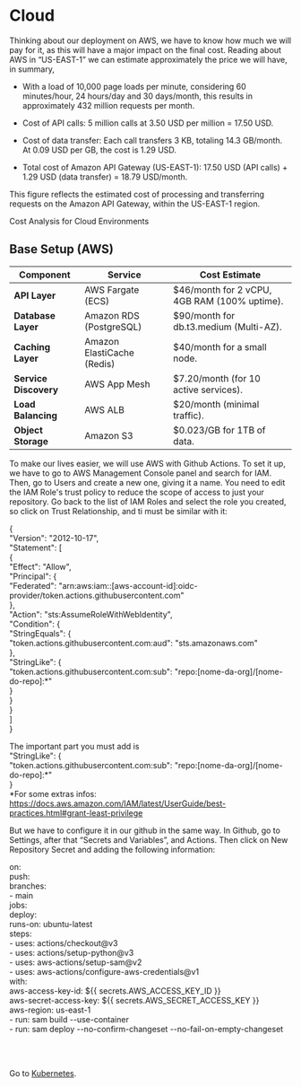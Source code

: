 # Cloud

Thinking about our deployment on AWS, we have to know how much we will pay for it, as this will have a major impact on the final cost. Reading about AWS in “US-EAST-1” we can estimate approximately the price we will have, in summary,

* With a load of 10,000 page loads per minute, considering 60 minutes/hour, 24 hours/day and 30 days/month, this results in approximately 432 million requests per month.

* Cost of API calls:
5 million calls at 3.50 USD per million = 17.50 USD.

* Cost of data transfer:
Each call transfers 3 KB, totaling 14.3 GB/month. At 0.09 USD per GB, the cost is 1.29 USD.

* Total cost of Amazon API Gateway (US-EAST-1):
17.50 USD (API calls) + 1.29 USD (data transfer) = 18.79 USD/month.

This figure reflects the estimated cost of processing and transferring requests on the Amazon API Gateway, within the US-EAST-1 region.


<p>Cost Analysis for Cloud Environments</p>

## Base Setup (AWS)

| Component           | Service                       | Cost Estimate                                      |
|---------------------|-------------------------------|---------------------------------------------------|
| **API Layer**       | AWS Fargate (ECS)            | $46/month for 2 vCPU, 4GB RAM (100% uptime).     |
| **Database Layer**  | Amazon RDS (PostgreSQL)      | $90/month for db.t3.medium (Multi-AZ).           |
| **Caching Layer**   | Amazon ElastiCache (Redis)   | $40/month for a small node.                      |
| **Service Discovery**| AWS App Mesh                | $7.20/month (for 10 active services).            |
| **Load Balancing**  | AWS ALB                      | $20/month (minimal traffic).                     |
| **Object Storage**  | Amazon S3                    | $0.023/GB for 1TB of data.                       |




To make our lives easier, we will use AWS with Github Actions. To set it up, we have to go to AWS Management Console panel and search for IAM. Then, go to Users and create a new one, giving it a name. You need to edit the IAM Role's trust policy to reduce the scope of access to just your repository. Go back to the list of IAM Roles and select the role you created, so click on Trust Relationship, and ti must be similar with it:

{<br>
  "Version": "2012-10-17",<br>
  "Statement": [<br>
    {<br>
      "Effect": "Allow",<br>
      "Principal": {<br>
        "Federated": "arn:aws:iam::[aws-account-id]:oidc-provider/token.actions.githubusercontent.com"<br>
      },<br>
      "Action": "sts:AssumeRoleWithWebIdentity",<br>
      "Condition": {<br>
        "StringEquals": {<br>
          "token.actions.githubusercontent.com:aud": "sts.amazonaws.com"<br>
        },<br>
        "StringLike": {<br>
          "token.actions.githubusercontent.com:sub": "repo:[nome-da-org]/[nome-do-repo]:*"<br>
        }<br>
      }<br>
    }<br>
  ]<br>
}<br>


The important part you must add is<br>
"StringLike": {<br>
  "token.actions.githubusercontent.com:sub": "repo:[nome-da-org]/[nome-do-repo]:*"<br>
}
<br>
*For some extras infos: 
https://docs.aws.amazon.com/IAM/latest/UserGuide/best-practices.html#grant-least-privilege
<br>


But we have to configure it in our github in the same way.  In Github, go to Settings, after that “Secrets and Variables”, and Actions. Then click on New Repository Secret and adding the following information:

on:<br>
  push:<br>
    branches:<br>
      - main<br>
jobs:<br>
  deploy:<br>
    runs-on: ubuntu-latest<br>
    steps:<br>
      - uses: actions/checkout@v3<br>
      - uses: actions/setup-python@v3<br>
      - uses: aws-actions/setup-sam@v2<br>
      - uses: aws-actions/configure-aws-credentials@v1<br>
        with:<br>
          aws-access-key-id: ${{ secrets.AWS_ACCESS_KEY_ID }}<br>
          aws-secret-access-key: ${{ secrets.AWS_SECRET_ACCESS_KEY }}<br>
          aws-region: us-east-1<br>
      - run: sam build --use-container<br>
      - run: sam deploy --no-confirm-changeset --no-fail-on-empty-changeset<br>
	  


<br><br>

Go to 
 [Kubernetes](https://github.com/RafaelDaitx/TestMazzaTech/blob/main/kubernetes.md).